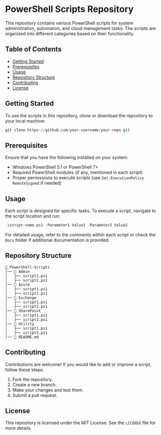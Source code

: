 # PowerShell Scripts Repository

This repository contains various PowerShell scripts for system administration, automation, and cloud management tasks. The scripts are organized into different categories based on their functionality.

## Table of Contents
- [Getting Started](#getting-started)
- [Prerequisites](#prerequisites)
- [Usage](#usage)
- [Repository Structure](#repository-structure)
- [Contributing](#contributing)
- [License](#license)

## Getting Started
To use the scripts in this repository, clone or download the repository to your local machine:

```powershell
git clone https://github.com/your-username/your-repo.git
```

## Prerequisites
Ensure that you have the following installed on your system:
- Windows PowerShell 5.1 or PowerShell 7+
- Required PowerShell modules (if any, mentioned in each script)
- Proper permissions to execute scripts (use `Set-ExecutionPolicy RemoteSigned` if needed)

## Usage
Each script is designed for specific tasks. To execute a script, navigate to the script location and run:

```powershell
.\script-name.ps1 -Parameter1 Value1 -Parameter2 Value2
```

For detailed usage, refer to the comments within each script or check the `Docs` folder if additional documentation is provided.

## Repository Structure
```
📂 PowerShell-Scripts
│── 📂 Admin
│   ├── script1.ps1
│   ├── script2.ps1
│── 📂 Azure
│   ├── script1.ps1
│   ├── script2.ps1
│── 📂 Exchange
│   ├── script1.ps1
│   ├── script2.ps1
│── 📂 SharePoint
│   ├── script1.ps1
│   ├── script2.ps1
│── 📂 Utility
│   ├── script1.ps1
│   ├── script2.ps1
│── 📜 README.md
```

## Contributing
Contributions are welcome! If you would like to add or improve a script, follow these steps:
1. Fork the repository.
2. Create a new branch.
3. Make your changes and test them.
4. Submit a pull request.

## License
This repository is licensed under the MIT License. See the `LICENSE` file for more details.

